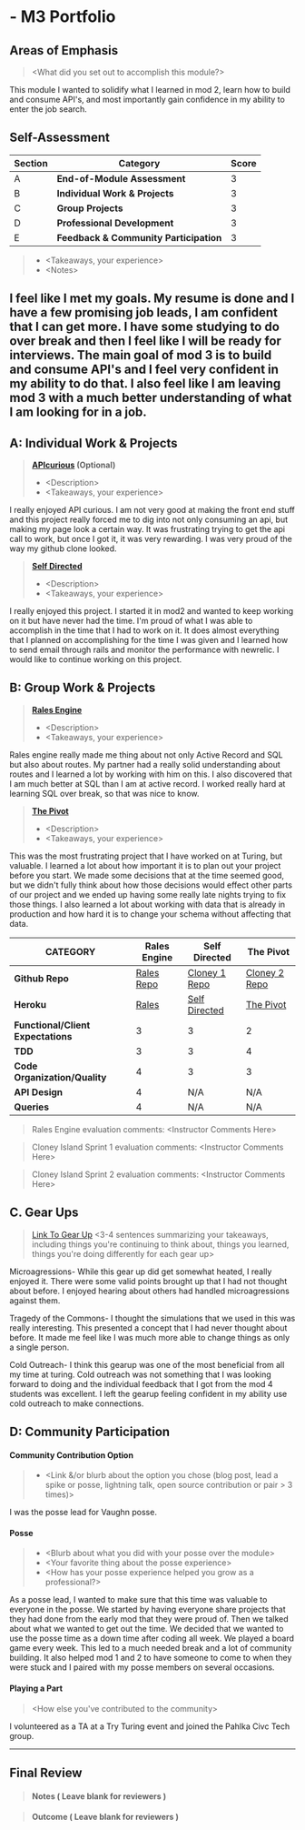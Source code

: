 # <Becki Srofe> - M3 Portfolio

## Areas of Emphasis

> \<What did you set out to accomplish this module?>

This module I wanted to solidify what I learned in mod 2, learn how to build and consume API's, and most importantly gain confidence in my ability to enter the job search.

## Self-Assessment

| Section | Category | Score |
| --- | ----- | --- |
| A | **End-of-Module Assessment** | 3|
| B | **Individual Work & Projects** | 3 |
| C | **Group Projects** | 3 |
| D | **Professional Development** | 3 |
| E | **Feedback & Community Participation** | 3 |

>* \<Takeaways, your experience>
>* \<Notes>

I feel like I met my goals. My resume is done and I have a few promising job leads, I am confident that I can get more. I have some studying to do over break and then I feel like I will be ready for interviews. The main goal of mod 3 is to build and consume API's and I feel very confident in my ability to do that. I also feel like I am leaving mod 3 with a much better understanding of what I am looking for in a job.
-----------------------

## A: Individual Work & Projects

> **[APIcurious](http://backend.turing.io/module3/projects/apicurious) (Optional)**
>* \<Description>
>* \<Takeaways, your experience>

I really enjoyed API curious. I am not very good at making the front end stuff and this project really forced me to dig into not only consuming an api, but making my page look a certain way. It was frustrating trying to get the api call to work, but once I got it, it was very rewarding. I was very proud of the way my github clone looked.

> **[Self Directed](http://backend.turing.io/module3/projects/self_directed_project)**
>* \<Description>
>* \<Takeaways, your experience>

I really enjoyed this project. I started it in mod2 and wanted to keep working on it but have never had the time. I'm proud of what I was able to accomplish in the time that I had to work on it. It does almost everything that I planned on accomplishing for the time I was given and I learned how to send email through rails and monitor the performance with newrelic. I would like to continue working on this project.

## B: Group Work & Projects

> **[Rales Engine](http://backend.turing.io/module3/projects/rails_engine)**
>* \<Description>
>* \<Takeaways, your experience>

Rales engine really made me thing about not only Active Record and SQL but also about routes. My partner had a really solid understanding about routes and I learned a lot by working with him on this. I also discovered that I am much better at SQL than I am at active record. I worked really hard at learning SQL over break, so that was nice to know.



> **[The Pivot](http://backend.turing.io/module3/projects/the_pivot)**
>* \<Description>
>* \<Takeaways, your experience>

This was the most frustrating project that I have worked on at Turing, but valuable. I learned a lot about how important it is to plan out your project before you start. We made some decisions that at the time seemed good, but we didn't fully think about how those decisions would effect other parts of our project and we ended up having some really late nights trying to fix those things. I also learned a lot about working with data that is already in production and how hard it is to change your schema without affecting that data.

| CATEGORY | Rales Engine | Self Directed | The Pivot |
| --- | --- | --- | --- |
| **Github Repo** | [Rales Repo](https://) | [Cloney 1 Repo](https://) | [Cloney 2 Repo](https://) |
| **Heroku** | [Rales](https://) | [Self Directed](https://) | [The Pivot](https://) |
| **Functional/Client Expectations** | 3 | 3 | 2 |
| **TDD** | 3 | 3 | 4 |
| **Code Organization/Quality** | 4 | 3 | 3 |
| **API Design** | 4 | N/A | N/A |
| **Queries** | 4 | N/A | N/A |

> Rales Engine evaluation comments:
\<Instructor Comments Here>

> Cloney Island Sprint 1 evaluation comments:
\<Instructor Comments Here>

> Cloney Island Sprint 2 evaluation comments:
\<Instructor Comments Here>

## C. **Gear Ups**

> [Link To Gear Up]()
\<3-4 sentences summarizing your takeaways, including things you're continuing to think about, things you learned, things you're doing differently for each gear up>

Microagressions- While this gear up did get somewhat heated, I really enjoyed it. There were some valid points brought up that I had not thought about before. I enjoyed hearing about others had handled microagressions against them.

Tragedy of the Commons- I thought the simulations that we used in this was really interesting. This presented a concept that I had never thought about before. It made me feel like I was much more able to change things as only a single person.

Cold Outreach- I think this gearup was one of the most beneficial from all my time at turing. Cold outreach was not something that I was looking forward to doing and the individual feedback that I got from the mod 4 students was excellent. I left the gearup feeling confident in my ability use cold outreach to make connections.



## D: Community Participation

#### **Community Contribution Option**
>* \<Link &/or blurb about the option you chose (blog post, lead a spike or posse, lightning talk, open source contribution or pair > 3 times)>

I was the posse lead for Vaughn posse.

#### **Posse**
  >* \<Blurb about what you did with your posse over the module>
  >* \<Your favorite thing about the posse experience>
  >* \<How has your posse experience helped you grow as a professional?>

  As a posse lead, I wanted to make sure that this time was valuable to everyone in the posse. We started by having everyone share projects that they had done from the early mod that they were proud of. Then we talked about what we wanted to get out the time. We decided that we wanted to use the posse time as a down time after coding all week. We played a board game every week. This led to a much needed break and a lot of community building. It also helped mod 1 and 2 to have someone to come to when they were stuck and I paired with my posse members on several occasions.


#### **Playing a Part**

> \<How else you've contributed to the community>

I volunteered as a TA at a Try Turing event and joined the Pahlka Civc Tech group.

------------------

## Final Review

> #### Notes ( Leave blank for reviewers )

> #### Outcome ( Leave blank for reviewers )
